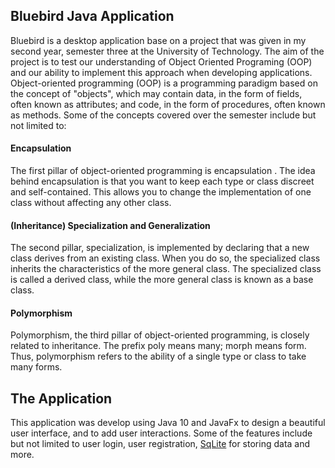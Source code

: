 ## Bluebird Java Application

Bluebird is a desktop application base on a project that was given in my second year,
semester three at the University of Technology. The aim of the project is to test our
understanding of Object Oriented Programing (OOP) and our ability to implement this
approach when developing applications. Object-oriented programming (OOP) is a programming
paradigm based on the concept of "objects", which may contain data, in the form of fields,
often known as attributes; and code, in the form of procedures, often known as methods. 
Some of the concepts covered over the semester include but not limited to:

#### **Encapsulation**

The first pillar of object-oriented programming is encapsulation . The idea behind
encapsulation is that you want to keep each type or class discreet and self-contained.
This allows you to change the implementation of one class without affecting any other class. 

#### **(Inheritance) Specialization and Generalization**
The second pillar, specialization, is implemented by declaring that a new class
derives from an existing class. When you do so, the specialized class inherits the 
characteristics of the more general class. The specialized class is called a derived class,
while the more general class is known as a base class.

#### **Polymorphism**
Polymorphism, the third pillar of object-oriented programming, is closely related to
inheritance. The prefix poly means many; morph means form. Thus, polymorphism refers to the ability of a single type or class to take many forms.

## The Application
This application was develop using Java 10 and JavaFx to design a beautiful user interface, and to add 
user interactions. Some of the features include but not limited to user login, user registration, [SqLite](http://www.sqlitetutorial.net/) for storing data and more.

 